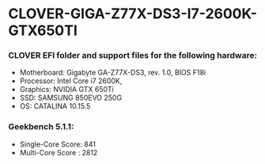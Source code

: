 # CLOVER-GIGA-Z77X-DS3-I7-2600K-GTX650TI

### CLOVER EFI folder and support files for the following hardware:

- Motherboard: Gigabyte GA-Z77X-DS3, rev. 1.0, BIOS F18i
- Processor: Intel Core i7 2600K,
- Graphics: NVIDIA GTX 650Ti
- SSD: SAMSUNG 850EVO 250G
- OS: CATALINA 10.15.5 

### Geekbench 5.1.1:
- Single-Core Score: 841
- Multi-Core Score : 2812
